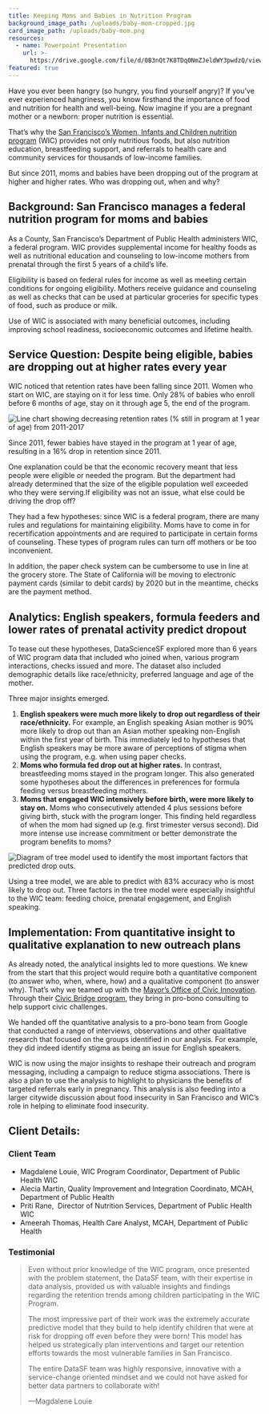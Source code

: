 ```yaml
---
title: Keeping Moms and Babies in Nutrition Program
background_image_path: /uploads/baby-mom-cropped.jpg
card_image_path: /uploads/baby-mom.png
resources:
  - name: Powerpoint Presentation
    url: >-
      https://drive.google.com/file/d/0B3nQt7K8TDq0NmZJeldWY3pwdzQ/view?usp=sharing
featured: true
---
```



Have you ever been hangry (so hungry, you find yourself angry)? If you’ve ever experienced hangriness, you know firsthand the importance of food and nutrition for health and well-being. Now imagine if you are a pregnant mother or a newborn: proper nutrition is essential.

That’s why the [San Francisco’s Women, Infants and Children nutrition program](https://www.sfdph.org/dph/comupg/oprograms/NutritionSvcs/WIC/WIClocations.asp) (WIC) provides not only nutritious foods, but also nutrition education, breastfeeding support, and referrals to health care and community services for thousands of low-income families.

But since 2011, moms and babies have been dropping out of the program at higher and higher rates. Who was dropping out, when and why?

## Background: San Francisco manages a federal nutrition program for moms and babies

As a County, San Francisco’s Department of Public Health administers WIC, a federal program. WIC provides supplemental income for healthy foods as well as nutritional education and counseling to low-income mothers from prenatal through the first 5 years of a child’s life.

Eligibility is based on federal rules for income as well as meeting certain conditions for ongoing eligibility. Mothers receive guidance and counseling as well as checks that can be used at particular groceries for specific types of food, such as produce or milk.

Use of WIC is associated with many beneficial outcomes, including improving school readiness, socioeconomic outcomes and lifetime health.

## Service Question: Despite being eligible, babies are dropping out at higher rates every year

WIC noticed that retention rates have been falling since 2011. Women who start on WIC, are staying on it for less time. Only 28% of babies who enroll before 6 months of age, stay on it through age 5, the end of the program.

![Line chart showing decreasing retention rates (% still in program at 1 year of age) from 2011-2017](/uploads/versions/wic-droppingretention---x----477-397x---.PNG)

<figcaption>Since 2011, fewer babies have stayed in the program at 1 year of age, resulting in a 16% drop in retention since 2011.</figcaption>

One explanation could be that the economic recovery meant that less people were eligible or needed the program. But the department had already determined that the size of the eligible population well exceeded who they were serving.If eligibility was not an issue, what else could be driving the drop off?

They had a few hypotheses: since WIC is a federal program, there are many rules and regulations for maintaining eligibility. Moms have to come in for recertification appointments and are required to participate in certain forms of counseling. These types of program rules can turn off mothers or be too inconvenient.

In addition, the paper check system can be cumbersome to use in line at the grocery store. The State of California will be moving to electronic payment cards (similar to debit cards) by 2020 but in the meantime, checks are the payment method.

## Analytics: English speakers, formula feeders and lower rates of prenatal activity predict dropout

To tease out these hypotheses, DataScienceSF explored more than 6 years of WIC program data that included who joined when, various program interactions, checks issued and more. The dataset also included demographic details like race/ethnicity, preferred language and age of the mother.

Three major insights emerged.

1. **English speakers were much more likely to drop out regardless of their race/ethnicity.** For example, an English speaking Asian mother is 90% more likely to drop out than an Asian mother speaking non-English within the first year of birth. This immediately led to hypotheses that English speakers may be more aware of perceptions of stigma when using the program, e.g. when using paper checks.
2. **Moms who formula fed drop out at higher rates.** In contrast, breastfeeding moms stayed in the program longer. This also generated some hypotheses about the differences in preferences for formula feeding versus breastfeeding mothers.
3. **Moms that engaged WIC intensively before birth, were more likely to stay on.** Moms who consecutively attended 4 plus sessions before giving birth, stuck with the program longer. This finding held regardless of when the mom had signed up (e.g. first trimester versus second). Did more intense use increase commitment or better demonstrate the program benefits to moms?

![Diagram of tree model used to identify the most important factors that predicted drop outs.](/uploads/versions/wic-treediagram---x----830-523x---.PNG)

<figcaption>Using a tree model, we are able to predict with 83% accuracy who is most likely to drop out. Three factors in the tree model were especially insightful to the WIC team: feeding choice, prenatal engagement, and English speaking.</figcaption>

## Implementation: From quantitative insight to qualitative explanation to new outreach plans

As already noted, the analytical insights led to more questions. We knew from the start that this project would require both a quantitative component (to answer who, when, where, how) and a qualitative component (to answer why). That’s why we teamed up with the [Mayor’s Office of Civic Innovation](http://www.innovation.sfgov.org/). Through their [Civic Bridge program](http://www.innovation.sfgov.org/civic-bridge), they bring in pro-bono consulting to help support civic challenges.

We handed off the quantitative analysis to a pro-bono team from Google that conducted a range of interviews, observations and other qualitative research that focused on the groups identified in our analysis. For example, they did indeed identify stigma as being an issue for English speakers.

WIC is now using the major insights to reshape their outreach and program messaging, including a campaign to reduce stigma associations. There is also a plan to use the analysis to highlight to physicians the benefits of targeted referrals early in pregnancy. This analysis is also feeding into a larger citywide discussion about food insecurity in San Francisco and WIC’s role in helping to eliminate food insecurity.

## Client Details:

### Client Team

* Magdalene Louie, WIC Program Coordinator, Department of Public Health WIC
* Alecia Martin, Quality Improvement and Integration Coordinato, MCAH, Department of Public Health
* Priti Rane,  Director of Nutrition Services, Department of Public Health WIC
* Ameerah Thomas, Health Care Analyst, MCAH, Department of Public Health

### Testimonial

> Even without prior knowledge of the WIC program, once presented with the problem statement, the DataSF team, with their expertise in data analysis, provided us with valuable insights and findings regarding the retention trends among children participating in the WIC Program.
>
>
> The most impressive part of their work was the extremely accurate predictive model that they build to help identify children that were at risk for dropping off even before they were born! This model has helped us strategically plan interventions and target our retention efforts towards the most vulnerable families in San Francisco.
>
>
> The entire DataSF team was highly responsive, innovative with a service-change oriented mindset and we could not have asked for better data partners to collaborate with!
>
>
> —Magdalene Louie